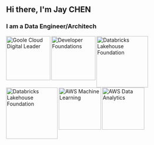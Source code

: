 ## Hi there, I'm Jay CHEN

### I am a Data Engineer/Architech


<a href="https://www.credential.net/a9f906be-ae21-4bbe-ae5d-1c9c0935d630#gs.n48lhw"><img align="left" alt="Goole Cloud Digital Leader" width="120px" height="120px" src="https://api.accredible.com/v1/frontend/credential_website_embed_image/badge/54021623">

<a href="https://credentials.databricks.com/1408a416-f339-4853-bf06-343eae72dea8"><img align="left" alt="Developer Foundations" width="120px" height="120px" src="https://api.accredible.com/v1/frontend/credential_website_embed_image/badge/51847700">

<a href="https://credentials.databricks.com/eeef1b6c-a186-41cf-92a2-c4fa2d688c51#gs.n4479n"><img align="left" alt="Databricks Lakehouse Foundation" width="140px" height="140px" src="https://api.accredible.com/v1/frontend/credential_website_embed_image/badge/65940160">

<a href="https://credentials.databricks.com/ede0fe34-6fe3-4fd7-b263-74500ed706ba#gs.nwj0px"><img align="left" alt="Databricks Lakehouse Foundation" width="140px" height="140px" src="https://api.accredible.com/v1/frontend/credential_website_embed_image/badge/66981357">

<a href="https://www.credly.com/badges/23d277b7-3102-4e47-aa17-29fff7b5eee3/public_url"><img align="left" alt="AWS Machine Learning" width="115px" height="115px" src="https://images.credly.com/size/110x110/images/778bde6c-ad1c-4312-ac33-2fa40d50a147/image.png">

<a href="https://www.credly.com/badges/6fe542ba-3889-4fd8-9ab8-c7e277bf85aa/public_url"><img align="left" alt="AWS Data Analytics" width="115px" height="115px" src="https://images.credly.com/size/110x110/images/6430efe4-0ac0-4df6-8f1b-9559d8fcdf27/image.png">
